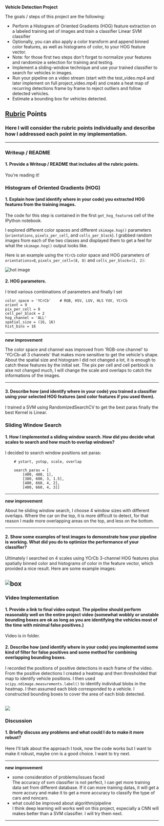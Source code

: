 
**Vehicle Detection Project**

The goals / steps of this project are the following:

* Perform a Histogram of Oriented Gradients (HOG) feature extraction on a labeled training set of images and train a classifier Linear SVM classifier
* Optionally, you can also apply a color transform and append binned color features, as well as histograms of color, to your HOG feature vector. 
* Note: for those first two steps don't forget to normalize your features and randomize a selection for training and testing.
* Implement a sliding-window technique and use your trained classifier to search for vehicles in images.
* Run your pipeline on a video stream (start with the test_video.mp4 and later implement on full project_video.mp4) and create a heat map of recurring detections frame by frame to reject outliers and follow detected vehicles.
* Estimate a bounding box for vehicles detected.

[//]: # (Image References)
[image1]: ./examples/car_not_car.png
[image2]: ./examples/HOG_example.jpg
[image3]: ./examples/sliding_windows.jpg
[image4]: ./examples/sliding_window.jpg
[image5]: ./examples/bboxes_and_heat.png
[image6]: ./examples/labels_map.png
[image7]: ./examples/output_bboxes.png
[video1]: ./project_video.mp4

## [Rubric](https://review.udacity.com/#!/rubrics/513/view) Points
### Here I will consider the rubric points individually and describe how I addressed each point in my implementation.  

---
### Writeup / README

#### 1. Provide a Writeup / README that includes all the rubric points.  

You're reading it!

### Histogram of Oriented Gradients (HOG)

#### 1. Explain how (and identify where in your code) you extracted HOG features from the training images.

The code for this step is contained in the first `get_hog_feature`s cell of the IPython notebook.  

I explored different color spaces and different `skimage.hog()` parameters (`orientations`, `pixels_per_cell`, and `cells_per_block`).  I grabbed random images from each of the two classes and displayed them to get a feel for what the `skimage.hog()` output looks like.

Here is an example using the `YCrCb` color space and HOG parameters of `orientations=8`, `pixels_per_cell=(8, 8)` and `cells_per_block=(2, 2)`:


![hot image](./writeup_imgs/hog.png)

#### 2. HOG parameters.

I tried various combinations of parameters and finally I set 
```
color_space = 'YCrCb'    # RGB, HSV, LUV, HLS YUV, YCrCb
orient = 9
pix_per_cell = 8
cell_per_block = 2
hog_channel = 'ALL'
spatial_size = (16, 16)
hist_bins = 16
```

***
__new improvement__

The color space and channel was improved from 'RGB-one channel' to 'YCrCb-all 3 channels' that makes more sensitive to get the vehicle's shape. About the spatial size and histogram I did not changed a lot, it is enough to catch these features by the initial set. The pix per cell and cell perblock is alse not changed much, I will change the scale and overlaps to catch the informations of the images.
***

#### 3. Describe how (and identify where in your code) you trained a classifier using your selected HOG features (and color features if you used them).

I trained a SVM using RandomizedSearchCV to get the best paras finally the best Kernel is Linear.

### Sliding Window Search

#### 1. How I implemented a sliding window search.  How did you decide what scales to search and how much to overlap windows?

I decided to search window positions set paras:

```
    # ystart, ystop, scale, overlap

    search_paras = [
        [400, 480, 1],
        [380, 600, 3, 1.5],
        [400, 660, 4, 2],
        [400, 660, 4, 3]]
```

***
__new improvement__

About he sliding window search, I choose 4 window sizes with different overlaps. Where the car on the top, it is more difficult to detect, for that reason I made more overlapping areas on the top, and less on the bottom.
***

#### 2. Show some examples of test images to demonstrate how your pipeline is working.  What did you do to optimize the performance of your classifier?

Ultimately I searched on 4 scales using YCrCb 3-channel HOG features plus spatially binned color and histograms of color in the feature vector, which provided a nice result.  Here are some example images:


![box](./writeup_imgs/box.png)
---

### Video Implementation

#### 1. Provide a link to final video output.  The pipeline should perform reasonably well on the entire project video (somewhat wobbly or unstable bounding boxes are ok as long as you are identifying the vehicles most of the time with minimal false positives.)

Video is in folder.



#### 2. Describe how (and identify where in your code) you implemented some kind of filter for false positives and some method for combining overlapping bounding boxes.

I recorded the positions of positive detections in each frame of the video.  From the positive detections I created a heatmap and then thresholded that map to identify vehicle positions.  I then used `scipy.ndimage.measurements.label()` to identify individual blobs in the heatmap.  I then assumed each blob corresponded to a vehicle.  I constructed bounding boxes to cover the area of each blob detected.  


![](./writeup_imgs/result.jpg)
---

### Discussion

#### 1. Briefly discuss any problems and what could I do to make it more robust?

Here I'll talk about the approach I took, now the code works but I want to make it robust, maybe cnn is a good choice. I want to try next.

***
__new improvement__

- some consideration of problems/issues faced  
    The accuracy of svm classifier is not perfect, I can get more training data set from different database. If it can more training datas, it will get a more accury and make it to get a more accuracy to classify the type of cars and noncars.
- what could be improved about algorithm/pipeline  
    I think deep learning will works well on this project, especially a CNN will makes better than a SVM classifier. I will try them next.
***
